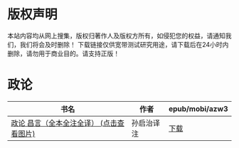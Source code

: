 # 版权声明

本站内容均从网上搜集，版权归著作人及版权方所有，如侵犯您的权益，请通知我们，我们将会及时删除！ 下载链接仅供宽带测试研究用途，请下载后在24小时内删除，请勿用于商业目的。请支持正版！

# 政论

| 书名 | 作者 | epub/mobi/azw3 |
| --- | --- | --- |
| [政论 昌言（全本全注全译） (点击查看图片)](https://www.dushupai.com/attachment/2024/06/09/9dd64649dd484b57.jpg) | 孙启治译注 | [下载](https://url89.ctfile.com/f/31084289-1356985561-7ebb95?p=8866) |
